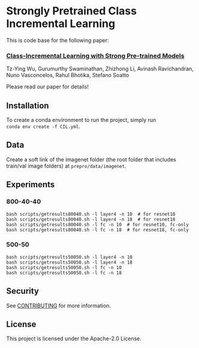 # Strongly Pretrained Class Incremental Learning

This is code base for the following paper:

### [Class-Incremental Learning with Strong Pre-trained Models](https://arxiv.org/abs/2204.03634)
Tz-Ying Wu, Gurumurthy Swaminathan, Zhizhong Li, Avinash Ravichandran, Nuno Vasconcelos, Rahul Bhotika, Stefano Soatto

Please read our paper for details!

## Installation
To create a conda environment to run the project, simply run  
`conda env create -f CIL.yml`.

## Data
Create a soft link of the imagenet folder (the root folder that includes train/val image folders) at `prepro/data/imagenet`.

## Experiments
### 800-40-40
```shell
bash scripts/getresults80040.sh -l layer4 -n 10  # for resnet10
bash scripts/getresults80040.sh -l layer4 -n 18  # for resnet18
bash scripts/getresults80040.sh -l fc -n 10  # for resnet10, fc-only
bash scripts/getresults80040.sh -l fc -n 18  # for resnet18, fc-only
```

### 500-50
```shell
bash scripts/getresults50050.sh -l layer4 -n 10
bash scripts/getresults50050.sh -l layer4 -n 18
bash scripts/getresults50050.sh -l fc -n 10
bash scripts/getresults50050.sh -l fc -n 18
```

## Security

See [CONTRIBUTING](CONTRIBUTING.md#security-issue-notifications) for more information.

## License

This project is licensed under the Apache-2.0 License.
